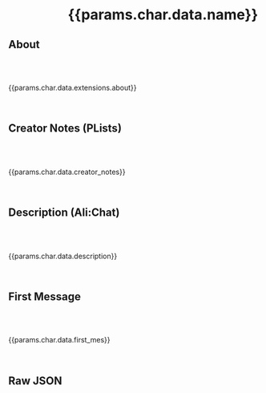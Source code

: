 <script setup>
  import { VPTeamMembers } from 'vitepress/theme'
  import { useData } from 'vitepress'

  const { params } = useData()
</script>

# <img :src="params.char.data.extensions.avatar" style="display: inline-block; vertical-align: middle; margin-right: 1rem" width="96" /> {{params.char.data.name}} <Badge type="info" style="vertical-align: text-top" :text="params.char.data.character_version" />

## About

<span style="white-space: pre-wrap">

{{params.char.data.extensions.about}}

</span>

## Creator Notes (PLists)

<span style="white-space: pre-wrap">

{{params.char.data.creator_notes}}

</span>

## Description (Ali:Chat)

<span style="white-space: pre-wrap">

{{params.char.data.description}}

</span>

## First Message

<span style="white-space: pre-wrap">

{{params.char.data.first_mes}}

</span>

## Raw JSON

<template v-for="(value, key) in params.variants">

::: details {{key}}.json

<span style="white-space: pre-wrap">

{{value.data.extensions.about}}

</span>

```json-vue
{{value}}
```

:::

</template>

